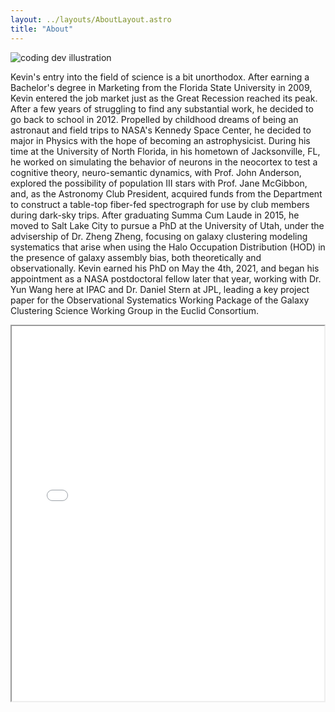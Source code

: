 ```yaml
---
layout: ../layouts/AboutLayout.astro
title: "About"
---
```


<div>
  <img src="/assets/HeadShot_McCarthy_Website.png" class="sm:w-1/2 mx-auto" alt="coding dev illustration">
</div>

<p>
Kevin's entry into the field of science is a bit unorthodox.  After
earning a Bachelor's degree in Marketing from the Florida State
University in 2009, Kevin entered the job market just as the Great
Recession reached its peak. After a few years of struggling to find any
substantial work, he decided to go back to school in 2012. Propelled by
childhood dreams of being an astronaut and field trips to NASA's Kennedy
Space Center, he decided to major in Physics with the hope of becoming
an astrophysicist. During his time at the University of North Florida,
in his hometown of Jacksonville, FL, he worked on simulating the
behavior of neurons in the neocortex to test a cognitive theory,
neuro-semantic dynamics, with Prof. John Anderson, explored the
possibility of population III stars with Prof. Jane McGibbon, and, as
the Astronomy Club President, acquired funds from the Department to
construct a table-top fiber-fed spectrograph for use by club members
during dark-sky trips. After graduating Summa Cum Laude in 2015, he
moved to Salt Lake City to pursue a PhD at the University of Utah, under
the advisership of Dr. Zheng Zheng, focusing on galaxy clustering
modeling systematics that arise when using the Halo Occupation
Distribution (HOD) in the presence of galaxy assembly bias, both
theoretically and observationally. Kevin earned his PhD on May the 4th,
2021, and began his appointment as a NASA postdoctoral fellow later that
year, working with Dr. Yun Wang here at IPAC and Dr. Daniel Stern at
JPL, leading a key project paper for the Observational Systematics
Working Package of the Galaxy Clustering Science Working Group in the
Euclid Consortium.
</p>

<a class="CV_body"><p align="center"><iframe src="/assets/McCarthy_CV_without_REFS.pdf" width="500" height="600"/></iframe></p></a>
